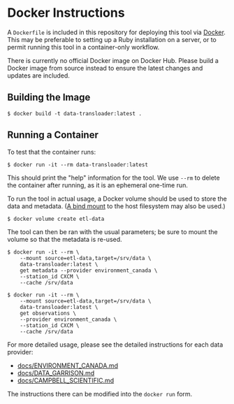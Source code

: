 # Docker Instructions

A `Dockerfile` is included in this repository for deploying this tool via [Docker][]. This may be preferable to setting up a Ruby installation on a server, or to permit running this tool in a container-only workflow.

There is currently no official Docker image on Docker Hub. Please build a Docker image from source instead to ensure the latest changes and updates are included.

## Building the Image

```terminal
$ docker build -t data-transloader:latest .
```

## Running a Container

To test that the container runs:

```terminal
$ docker run -it --rm data-transloader:latest
```

This should print the "help" information for the tool. We use `--rm` to delete the container after running, as it is an ephemeral one-time run.

To run the tool in actual usage, a Docker volume should be used to store the data and metadata. ([A bind mount][binds] to the host filesystem may also be used.)

```terminal
$ docker volume create etl-data
```

The tool can then be ran with the usual parameters; be sure to mount the volume so that the metadata is re-used.

```terminal
$ docker run -it --rm \
    --mount source=etl-data,target=/srv/data \
    data-transloader:latest \
    get metadata --provider environment_canada \
    --station_id CXCM \
    --cache /srv/data

$ docker run -it --rm \
    --mount source=etl-data,target=/srv/data \
    data-transloader:latest \
    get observations \
    --provider environment_canada \
    --station_id CXCM \
    --cache /srv/data
```

For more detailed usage, please see the detailed instructions for each data provider:

* [docs/ENVIRONMENT_CANADA.md](docs/ENVIRONMENT_CANADA.md)
* [docs/DATA_GARRISON.md](docs/DATA_GARRISON.md)
* [docs/CAMPBELL_SCIENTIFIC.md](docs/CAMPBELL_SCIENTIFIC.md)

The instructions there can be modified into the `docker run` form.

[binds]: https://docs.docker.com/storage/bind-mounts/
[Docker]: https://docs.docker.com/get-started/
